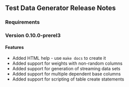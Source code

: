 ## Test Data Generator Release Notes

### Requirements

### Version 0.10.0-prerel3
#### Features
* Added HTML help - use `make docs` to create it
* Added support for weights with non-random columns
* Added support for generation of streaming data sets
* Added support for multiple dependent base columns
* Added support for scripting of table create statements
 
